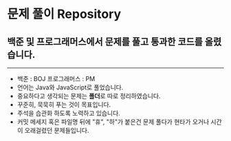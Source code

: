 # 문제 풀이 Repository
## 백준 및 프로그래머스에서 문제를 풀고 통과한 코드를 올렸습니다. 
---

- 백준 : BOJ  프로그래머스 : PM 
- 언어는 Java와 JavaScript로 풀었습니다. 
- 중요하다고 생각되는 문제는 **폴더**로 따로 정리하였습니다. 
- 꾸준히, 묵묵히 푸는 것이 목표입니다. 
- 주석을 습관화 하도록 노력하고 있습니다. 
- 커밋 메세지 혹은 파일명 뒤에 "휴", "하"가 붙은건 문제 풀다가 현타가 오거나 시간이 오래걸렸던 문제들입니다. 

